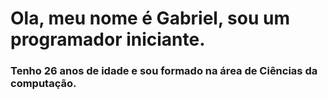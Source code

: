 # Ola, meu nome é Gabriel, sou um programador iniciante.
### Tenho 26 anos de idade e sou formado na área de Ciências da computação.



